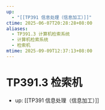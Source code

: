 ```yaml
---
up:
  - "[[TP391 信息处理（信息加工）]]"
ctime: 2025-06-07T20:28:28+08:00
aliases:
  - TP391.3 计算机检索系统
  - 计算机检索系统
  - 检索机
mtime: 2025-09-09T12:37:13+08:00
---
```


# TP391.3 检索机

- up: [[TP391 信息处理（信息加工）]]
